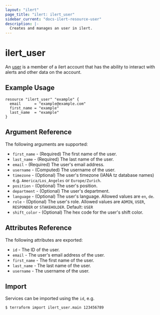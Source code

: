 ```yaml
---
layout: "ilert"
page_title: "ilert: ilert_user"
sidebar_current: "docs-ilert-resource-user"
description: |-
  Creates and manages an user in ilert.
---
```


# ilert_user

An [user](https://api.ilert.com/api-docs/#tag/Users) is a member of a ilert account that has the ability to interact with alerts and other data on the account.

## Example Usage

```hcl
resource "ilert_user" "example" {
  email      = "example@example.com"
  first_name = "example"
  last_name  = "example"
}
```

## Argument Reference

The following arguments are supported:

- `first_name` - (Required) The first name of the user.
- `last_name` - (Required) The last name of the user.
- `email` - (Required) The user's email address.
- `username` - (Computed) The username of the user.
- `timezone` - (Optional) The user's timezone (IANA tz database names) e.g. `America/Los_Angeles` or `Europe/Zurich`.
- `position` - (Optional) The user's position.
- `department` - (Optional) The user's department.
- `language` - (Optional) The user's language. Allowed values are `en`, `de`.
- `role` - (Optional) The user's role. Allowed values are `ADMIN`, `USER`, `RESPONDER` or `STAKEHOLDER`. Default: `USER`
- `shift_color` - (Optional) The hex code for the user's shift color.

## Attributes Reference

The following attributes are exported:

- `id` - The ID of the user.
- `email` - The user's email address of the user.
- `first_name` - The first name of the user.
- `last_name` - The last name of the user.
- `username` - The username of the user.

## Import

Services can be imported using the `id`, e.g.

```sh
$ terraform import ilert_user.main 123456789
```
